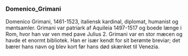 ### Domenico_Grimani


Domenico Grimani, 1461-1523, italiensk kardinal, diplomat, humanist og møntsamler. Grimani var patriark af Aquileia 1497-1517 og boede længe i Rom, hvor han var ven med pave Julius 2. Grimani var en stor mæcen og havde et enormt bibliotek. Han er især kendt for sit berømte breviar; det bærer hans navn og blev kort før hans død skænket til Venezia.